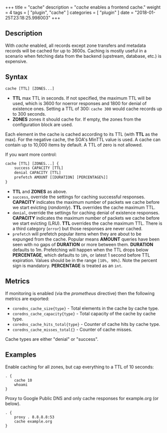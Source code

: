 +++
title = "cache"
description = "*cache* enables a frontend cache."
weight = 4
tags = [ "plugin", "cache" ]
categories = [ "plugin" ]
date = "2018-01-25T23:18:25.998003"
+++

## Description

With *cache* enabled, all records except zone transfers and metadata records will be cached for up to
3600s. Caching is mostly useful in a scenario when fetching data from the backend (upstream,
database, etc.) is expensive.

## Syntax

~~~ txt
cache [TTL] [ZONES...]
~~~

* **TTL** max TTL in seconds. If not specified, the maximum TTL will be used, which is 3600 for
    noerror responses and 1800 for denial of existence ones.
    Setting a TTL of 300: `cache 300` would cache records up to 300 seconds.
* **ZONES** zones it should cache for. If empty, the zones from the configuration block are used.

Each element in the cache is cached according to its TTL (with **TTL** as the max).
For the negative cache, the SOA's MinTTL value is used. A cache can contain up to 10,000 items by
default. A TTL of zero is not allowed.

If you want more control:

~~~ txt
cache [TTL] [ZONES...] {
    success CAPACITY [TTL]
    denial CAPACITY [TTL]
    prefetch AMOUNT [[DURATION] [PERCENTAGE%]]
}
~~~

* **TTL**  and **ZONES** as above.
* `success`, override the settings for caching successful responses. **CAPACITY** indicates the maximum
  number of packets we cache before we start evicting (*randomly*). **TTL** overrides the cache maximum TTL.
* `denial`, override the settings for caching denial of existence responses. **CAPACITY** indicates the maximum
  number of packets we cache before we start evicting (LRU). **TTL** overrides the cache maximum TTL.
  There is a third category (`error`) but those responses are never cached.
* `prefetch` will prefetch popular items when they are about to be expunged from the cache.
  Popular means **AMOUNT** queries have been seen with no gaps of **DURATION** or more between them.
  **DURATION** defaults to 1m. Prefetching will happen when the TTL drops below **PERCENTAGE**,
  which defaults to `10%`, or latest 1 second before TTL expiration. Values should be in the range `[10%, 90%]`.
  Note the percent sign is mandatory. **PERCENTAGE** is treated as an `int`.

## Metrics

If monitoring is enabled (via the *prometheus* directive) then the following metrics are exported:

* `coredns_cache_size{type}` - Total elements in the cache by cache type.
* `coredns_cache_capacity{type}` - Total capacity of the cache by cache type.
* `coredns_cache_hits_total{type}` - Counter of cache hits by cache type.
* `coredns_cache_misses_total{}` - Counter of cache misses.

Cache types are either "denial" or "success".

## Examples

Enable caching for all zones, but cap everything to a TTL of 10 seconds:

~~~ corefile
. {
    cache 10
    whoami
}
~~~

Proxy to Google Public DNS and only cache responses for example.org (or below).

~~~ corefile
. {
    proxy . 8.8.8.8:53
    cache example.org
}
~~~
